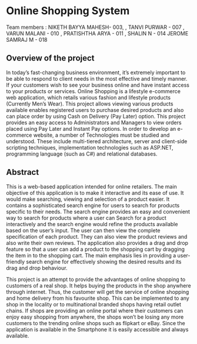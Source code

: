 # Online Shopping System

Team members :
NIKETH BAYYA MAHESH- 003, 
, TANVI PURWAR - 007 
, VARUN MALANI - 010
, PRATISHTHA ARYA - 011
, SHALIN N - 014
JEROME SAMRAJ M - 018


## Overview of the project

In today’s fast-changing business environment, it’s extremely important to be able to respond to client needs in the most effective and timely manner. If your customers wish to see your business online and have instant access to your products or services.  Online Shopping is a lifestyle e-commerce web application, which retails various fashion and lifestyle products (Currently Men’s Wear). This project allows viewing various products available enables registered users to purchase desired products and also can place order by using Cash on Delivery (Pay Later) option. This project provides an easy access to Administrators and Managers to view orders placed using Pay Later and Instant Pay options.  In order to develop an e-commerce website, a number of Technologies must be studied and understood. These include multi-tiered architecture, server and client-side scripting techniques, implementation technologies such as ASP.NET, programming language (such as C#) and relational databases.

## Abstract

This is a web-based application intended for online retailers. The main objective of this application is to make it interactive and its ease of use. It would make searching, viewing and selection of a product easier. It contains a sophisticated search engine for users to search for products specific to their needs. The search engine provides an easy and convenient way to search for products where a user can Search for a product interactively and the search engine would refine the products available based on the user’s input. The user can then view the complete specification of each product. They can also view the product reviews and also write their own reviews. The application also provides a drag and drop feature so that a user can add a product to the shopping cart by dragging the item in to the shopping cart. The main emphasis lies in providing a user-friendly search engine for effectively showing the desired results and its drag and drop behaviour.

This project is an attempt to provide the advantages of online shopping to customers of a real shop. It helps buying the products in the shop anywhere through internet. Thus, the customer will get the service of online shopping and home delivery from his favourite shop. This can be implemented to any shop in the locality or to multinational branded shops having retail outlet chains. If shops are providing an online portal where their customers can enjoy easy shopping from anywhere, the shops won’t be losing any more customers to the trending online shops such as flipkart or eBay. Since the application is available in the Smartphone it is easily accessible and always available.

